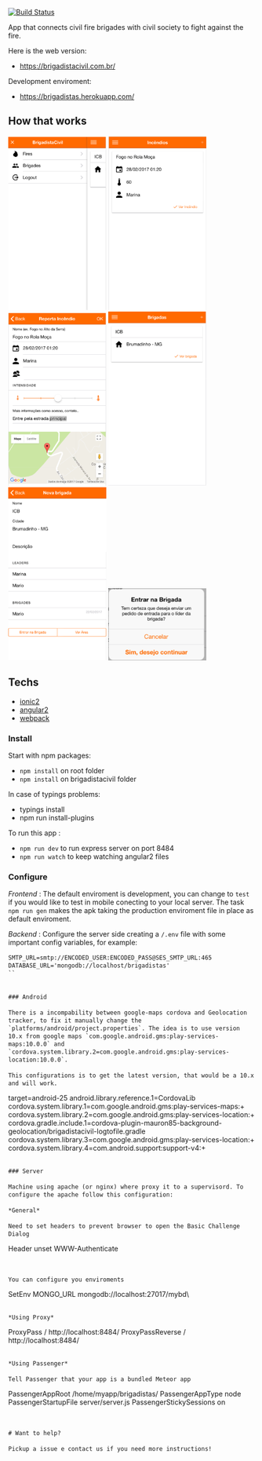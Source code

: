 [![Build Status](https://travis-ci.org/mariohmol/brigadistas.svg?branch=master)](https://travis-ci.org/mariohmol/brigadistas)

App that connects civil fire brigades with civil society to fight against the fire.

Here is the web version:

* https://brigadistacivil.com.br/

Development enviroment:

* https://brigadistas.herokuapp.com/

## How that works

<img src="docs/menu.png" alt="Main menu" width="200px"/>
<img src="docs/fires.png" alt="See fires" width="200px"/>
<img src="docs/fire.png" alt="Fire Details" width="200px"/>


<img src="docs/brigades.png" alt="See brigades" width="200px"/>
<img src="docs/brigade.png" alt="Brigade Details" width="200px"/>
<img src="docs/enterbrigade.png" alt="Enter Brigade" width="200px"/>

## Techs

- [ionic2](ionicframework.com/docs/v2)
- [angular2](angular.io)
- [webpack](webpack.com)


### Install


Start with npm packages:

* `npm install` on root folder
* `npm install` on brigadistacivil folder

In case of typings problems:

* typings install
* npm run install-plugins

To run this app :

* `npm run dev` to run express server on port 8484
* `npm run watch` to keep watching angular2 files

### Configure

*Frontend* : The default enviroment is development, you can change to `test` if you would like to test in mobile conecting to your local server. The task `npm run gen` makes the apk taking the production enviroment file in place as default enviroment.

*Backend* : Configure the server side creating a `/.env` file with some important config variables, for example:

```
SMTP_URL=smtp://ENCODED_USER:ENCODED_PASS@SES_SMTP_URL:465
DATABASE_URL='mongodb://localhost/brigadistas'
``


### Android

There is a incompability between google-maps cordova and Geolocation tracker, to fix it manually change the `platforms/android/project.properties`. The idea is to use version 10.x from google maps `com.google.android.gms:play-services-maps:10.0.0` and
`cordova.system.library.2=com.google.android.gms:play-services-location:10.0.0`.

This configurations is to get the latest version, that would be a 10.x and will work.

```
target=android-25
android.library.reference.1=CordovaLib
cordova.system.library.1=com.google.android.gms:play-services-maps:+
cordova.system.library.2=com.google.android.gms:play-services-location:+
cordova.gradle.include.1=cordova-plugin-mauron85-background-geolocation/brigadistacivil-logtofile.gradle
cordova.system.library.3=com.google.android.gms:play-services-location:+
cordova.system.library.4=com.android.support:support-v4:+
```

### Server

Machine using apache (or nginx) where proxy it to a supervisord. To configure the apache follow this configuration:

*General*

Need to set headers to prevent browser to open the Basic Challenge Dialog

```
Header unset WWW-Authenticate
```


You can configure you enviroments

```
SetEnv MONGO_URL mongodb://localhost:27017/mybd\
```

*Using Proxy*

```
ProxyPass / http://localhost:8484/
ProxyPassReverse / http://localhost:8484/
```

*Using Passenger*

Tell Passenger that your app is a bundled Meteor app

```
PassengerAppRoot /home/myapp/brigadistas/
PassengerAppType node
PassengerStartupFile server/server.js
PassengerStickySessions on
```


# Want to help?

Pickup a issue e contact us if you need more instructions!

